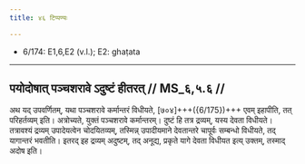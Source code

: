 ```yaml
---
title: ४६ टिप्पण्यः

---
```

- 6/174: E1,6,E2 (v.l.); E2: ghaṭata

____________________________________________


## पयोदोषात् पञ्चशरावे ऽदुष्टं हीतरत् // MS_६,५.६ //

अथ यद् उपवर्णितम्, यथा पञ्चशरावे कर्मान्तरं विधीयते, [७०४]+++({6/175})+++ एवम् इहापीति, तत् परिहर्तव्यम् इति। अत्रोच्यते, युक्तं पञ्चशरावे कर्मान्तरम्। दुष्टं हि तत्र द्रव्यम्, यस्य देवता विधीयते। तत्रावश्यं द्रव्यम् उपादेयत्वेन चोदयितव्यम्, तस्मिन्न् उपादीयमाने देवतान्तरे चापूर्वः सम्बन्धो विधीयते, तद् यागान्तरं भवतीति। इतरद् इह द्रव्यम् अदुष्टम्, तद् अनूद्य, प्रकृते यागे देवता विधीयत इत्य् उक्तम्, तस्माद् अदोष इति।